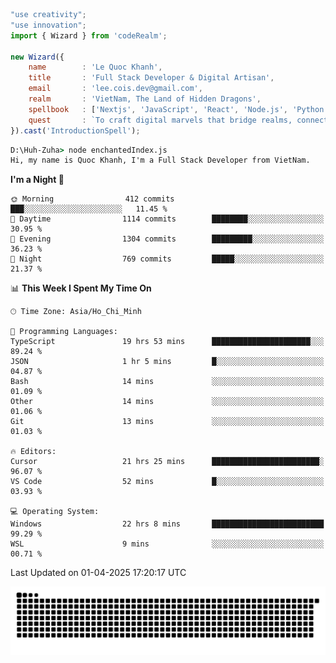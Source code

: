 <!--x axis divider-->

```js 
"use creativity";
"use innovation";
import { Wizard } from 'codeRealm';

new Wizard({
    name        : 'Le Quoc Khanh',
    title       : 'Full Stack Developer & Digital Artisan',
    email       : 'lee.cois.dev@gmail.com',
    realm       : 'VietNam, The Land of Hidden Dragons',
    spellbook   : ['Nextjs', 'JavaScript', 'React', 'Node.js', 'Python', 'Django', 'Cloud Services'],
    quest       : `To craft digital marvels that bridge realms, connect cultures, and bring imagination to life.`,
}).cast('IntroductionSpell');
```

```cmd
D:\Huh-Zuha> node enchantedIndex.js
Hi, my name is Quoc Khanh, I'm a Full Stack Developer from VietNam.
```
<!--START_SECTION:waka-->
**I'm a Night 🦉** 

```text
🌞 Morning                412 commits         ███░░░░░░░░░░░░░░░░░░░░░░   11.45 % 
🌆 Daytime                1114 commits        ████████░░░░░░░░░░░░░░░░░   30.95 % 
🌃 Evening                1304 commits        █████████░░░░░░░░░░░░░░░░   36.23 % 
🌙 Night                  769 commits         █████░░░░░░░░░░░░░░░░░░░░   21.37 % 
```


📊 **This Week I Spent My Time On** 

```text
🕑︎ Time Zone: Asia/Ho_Chi_Minh

💬 Programming Languages: 
TypeScript               19 hrs 53 mins      ██████████████████████░░░   89.24 % 
JSON                     1 hr 5 mins         █░░░░░░░░░░░░░░░░░░░░░░░░   04.87 % 
Bash                     14 mins             ░░░░░░░░░░░░░░░░░░░░░░░░░   01.09 % 
Other                    14 mins             ░░░░░░░░░░░░░░░░░░░░░░░░░   01.06 % 
Git                      13 mins             ░░░░░░░░░░░░░░░░░░░░░░░░░   01.03 % 

🔥 Editors: 
Cursor                   21 hrs 25 mins      ████████████████████████░   96.07 % 
VS Code                  52 mins             █░░░░░░░░░░░░░░░░░░░░░░░░   03.93 % 

💻 Operating System: 
Windows                  22 hrs 8 mins       █████████████████████████   99.29 % 
WSL                      9 mins              ░░░░░░░░░░░░░░░░░░░░░░░░░   00.71 % 
```


 Last Updated on 01-04-2025 17:20:17 UTC
<!--END_SECTION:waka-->
<picture>
  <source media="(prefers-color-scheme: dark)" srcset="https://raw.githubusercontent.com/leecois/leecois/output/github-contribution-grid-snake-dark.svg">
  <source media="(prefers-color-scheme: light)" srcset="https://raw.githubusercontent.com/leecois/leecois/output/github-contribution-grid-snake.svg">
  <img alt="github contribution grid snake animation" src="https://raw.githubusercontent.com/leecois/leecois/output/github-contribution-grid-snake.svg">
</picture>
